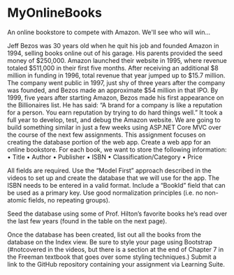 # MyOnlineBooks
An online bookstore to compete with Amazon. We'll see who will win...


Jeff Bezos was 30 years old when he quit his job and founded Amazon in 1994, selling books
online out of his garage. His parents provided the seed money of $250,000. Amazon launched
their website in 1995, where revenue totaled $511,000 in their first five months. After receiving
an additional $8 million in funding in 1996, total revenue that year jumped up to $15.7 million.
The company went public in 1997, just shy of three years after the company was founded, and
Bezos made an approximate $54 million in that IPO. By 1999, five years after starting Amazon,
Bezos made his first appearance on the Billionaires list. He has said: “A brand for a company is
like a reputation for a person. You earn reputation by trying to do hard things well.”
It took a full year to develop, test, and debug the Amazon website. We are going to build
something similar in just a few weeks using ASP.NET Core MVC over the course of the next
few assignments. This assignment focuses on creating the database portion of the web app.
Create a web app for an online bookstore. For each book, we want to store the following
information:
• Title
• Author
• Publisher
• ISBN
• Classification/Category
• Price


All fields are required. Use the “Model First” approach described in the videos to set up and
create the database that we will use for the app. The ISBN needs to be entered in a valid format.
Include a “BookId” field that can be used as a primary key. Use good normalization principles
(i.e. no non-atomic fields, no repeating groups).

Seed the database using some of Prof. Hilton’s favorite books he’s read over the last few years
(found in the table on the next page).

Once the database has been created, list out all the books from the database on the Index view.
Be sure to style your page using Bootstrap (#notcovered in the videos, but there is a section at
the end of Chapter 7 in the Freeman textbook that goes over some styling techniques.)
Submit a link to the GitHub repository containing your assignment via Learning Suite.

